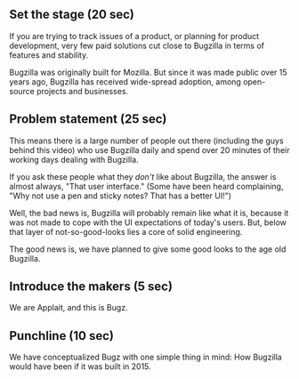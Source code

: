## Set the stage (20 sec)

If you are trying to track issues of a product, or planning for product development, very few paid solutions cut close to Bugzilla in terms of features and stability.

Bugzilla was originally built for Mozilla. But since it was made public over 15 years ago, Bugzilla has received wide-spread adoption, among open-source projects and businesses.

## Problem statement (25 sec)

This means there is a large number of people out there (including the guys behind this video) who use Bugzilla daily and spend over 20 minutes of their working days dealing with Bugzilla.

If you ask these people what they *don't* like about Bugzilla, the answer is almost always, "That user interface." (Some have been heard complaining, "Why not use a pen and sticky notes? That has a better UI!")

Well, the bad news is, Bugzilla will probably remain like what it is, because it was not made to cope with the UI expectations of today's users. But, below that layer of not-so-good-looks lies a core of solid engineering.

The good news is, we have planned to give some good looks to the age old Bugzilla.

## Introduce the makers (5 sec)

We are Applait, and this is Bugz.

## Punchline (10 sec)

We have conceptualized Bugz with one simple thing in mind: How Bugzilla would have been if it was built in 2015.
